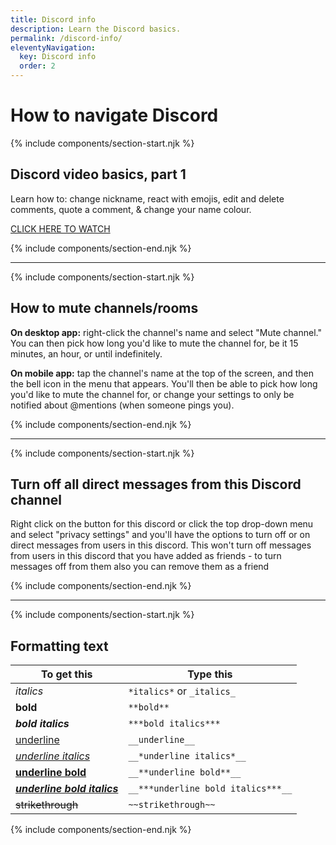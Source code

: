 ```yaml
---
title: Discord info
description: Learn the Discord basics.
permalink: /discord-info/
eleventyNavigation:
  key: Discord info
  order: 2
---
```

# How to navigate Discord

{% include components/section-start.njk %}

## Discord video basics, part 1

Learn how to: change nickname, react with emojis, edit and delete comments, quote a comment, & change your name colour.

[CLICK HERE TO WATCH](https://www.youtube.com/watch?v=IIE4SCEwgUU)

{% include components/section-end.njk %}

- - -

{% include components/section-start.njk %}

## How to mute channels/rooms

**On desktop app:** right-click the channel's name and select "Mute channel." You can then pick how long you'd like to mute the channel for, be it 15 minutes, an hour, or until indefinitely.

**On mobile app:** tap the channel's name at the top of the screen, and then the bell icon in the menu that appears. You'll then be able to pick how long you'd like to mute the channel for, or change your settings to only be notified about @mentions (when someone pings you).

{% include components/section-end.njk %}

- - -

{% include components/section-start.njk %}

## Turn off all direct messages from this Discord channel

Right click on the button for this discord or click the top drop-down menu and select "privacy settings" and you'll have the options to turn off or on direct messages from users in this discord. This won't turn off messages from users in this discord that you have added as friends - to turn messages off from them also you can remove them as a friend

{% include components/section-end.njk %}

- - -

{% include components/section-start.njk %}

## Formatting text

| To get this                                 | Type this                          |
| ------------------------------------------- | ---------------------------------- |
| *italics*                                   | `*italics*` or `_italics_`         |
| **bold**                                    | `**bold**`                         |
| ***bold italics***                          | `***bold italics***`               |
| <u>underline</u>                            | `__underline__`                    |
| <u><i>underline italics</i></u>             | `__*underline italics*__`          |
| <u><b>underline bold</b></u>                | `__**underline bold**__`           |
| <u><b><i>underline bold italics</i></b></u> | `__***underline bold italics***__` |
| ~~strikethrough~~                           | `~~strikethrough~~`                |

{% include components/section-end.njk %}